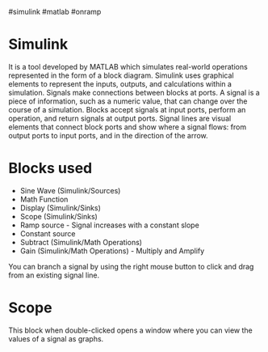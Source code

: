 #simulink #matlab #onramp 
# Simulink
It is a tool developed by MATLAB which simulates real-world operations represented in the form of a block diagram. Simulink uses graphical elements to represent the inputs, outputs, and calculations within a simulation. Signals make connections between blocks at ports.
A signal is a piece of information, such as a numeric value, that can change over the course of a simulation. Blocks accept signals at input ports, perform an operation, and return signals at output ports. Signal lines are visual elements that connect block ports and show where a signal flows: from output ports to input ports, and in the direction of the arrow.
# Blocks used
- Sine Wave (Simulink/Sources)
- Math Function
- Display (Simulink/Sinks)
- Scope (Simulink/Sinks)
- Ramp source - Signal increases with a constant slope
- Constant source
- Subtract (Simulink/Math Operations)
- Gain (Simulink/Math Operations) - Multiply and Amplify

You can branch a signal by using the right mouse button to click and drag from an existing signal line.
# Scope
This block when double-clicked opens a window where you can view the values of a signal as graphs.